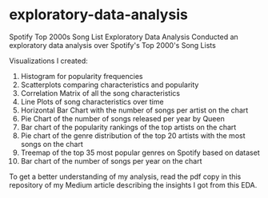 # exploratory-data-analysis
Spotify Top 2000s Song List Exploratory Data Analysis 
Conducted an exploratory data analysis over Spotify's Top 2000's Song Lists

Visualizations I created:
1. Histogram for popularity frequencies
2. Scatterplots comparing characteristics and popularity
3. Correlation Matrix of all the song characteristics
4. Line Plots of song characteristics over time
5. Horizontal Bar Chart with the number of songs per artist on the chart
6. Pie Chart of the number of songs released per year by Queen
7. Bar chart of the popularity rankings of the top artists on the chart
8. Pie chart of the genre distribution of the top 20 artists with the most songs on the chart
9. Treemap of the top 35 most popular genres on Spotify based on dataset
10. Bar chart of the number of songs per year on the chart

To get a better understanding of my analysis, read the pdf copy in this repository of my Medium article describing the insights I got from this EDA. 
